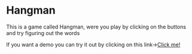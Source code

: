 # Hangman
This is a game called Hangman, were you play by clicking on the buttons and try figuring out the words

If you want a demo you can try it out by clicking on this link-><a href="http://htmlpreview.github.io/?https://github.com/Duduoop/Hangman/blob/main/index.html">Click me!</a>
